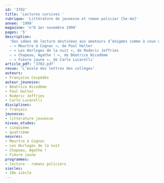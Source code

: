 ```yaml
---
id: '3702'
title: 'Lectures cursives '
rubrique: 'Littérature de jeunesse et roman policier [5e-4e]'
annee: '1999'
magazine: 'n°6 1er novembre 1999'
pages: '5'
description: 
  'Des idées de lecture destinées aux amateurs d’énigmes comme à ceux qui disent ne pas aimer le genre du roman policier. Ces derniers verront que l’on n’y trouve pas forcément des cadavres, que certaines intrigues soulèvent d’intéressants problèmes de société et que d’autres sont très proches de leur réalité quotidienne. Un roman policier n’est pas toujours qu’un « casse-tête » : ce sont aussi des rebondissements qui génèrent des situations ou des dialogues où l’humour a souvent sa place.
  – « Meurtre à Cognac », de Paul Halter
  – « Les Horloges de la nuit », de Roderic Jeffries
  – « Chapeau, Agathe ! », de Béatrice Nicodème
  – « Fièvre jaune », de Carlo Lucarelli'
article_pdf: '3702.pdf'
revue: 'L’école des lettres des collèges'
auteurs:
- Françoise Cespédès
auteur_jeunesse:
- Béatrice Nicodème
- Paul Halter
- Roderic Jeffries
- Carlo Lucarelli
disciplines:
- français
jeunesse:
- littérature jeunesse
niveau_etudes:
- cinquième
- quatrième
oeuvres:
- Meurtre à Cognac
- Les Horloges de la nuit
- Chapeau, Agathe !
- Fièvre jaune
programmes:
- lecture - romans policiers
siecles:
- 20e siècle
---
```


